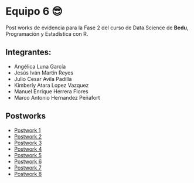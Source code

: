 # Equipo 6 😎

Post works de evidencia para la Fase 2 del curso de Data Science de **Bedu**, Programación y Estadística con R.

## Integrantes:
 - Angélica Luna García
 - Jesús Iván Martín Reyes
 - Julio Cesar Avila Padilla
 - Kimberly Atara Lopez Vazquez
 - Manuel Enrique Herrera Flores
 - Marco Antonio Hernandez Peñafort

## Postworks
- [Postwork 1](https://github.com/AvilaJulio/bedu-ds-equipo6/tree/main/Postwork%201)
- [Postwork 2](https://github.com/AvilaJulio/bedu-ds-equipo6/tree/main/Postwork%202)
- [Postwork 3](https://github.com/AvilaJulio/bedu-ds-equipo6/tree/main/Postwork%203)
- [Postwork 4](https://github.com/AvilaJulio/bedu-ds-equipo6/tree/main/Postwork%204)
- [Postwork 5](https://github.com/AvilaJulio/bedu-ds-equipo6/tree/main/Postwork%205)
- [Postwork 6](https://github.com/AvilaJulio/bedu-ds-equipo6/tree/main/Postwork%206)
- [Postwork 7](https://github.com/AvilaJulio/bedu-ds-equipo6/tree/main/Postwork%207)
- [Postwork 8](https://github.com/AvilaJulio/bedu-ds-equipo6/tree/main/Postwork%208)
